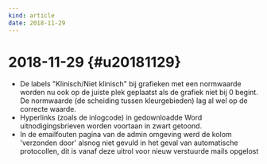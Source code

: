 ```yaml
---
kind: article
date: 2018-11-29
---
```


# 2018-11-29 {#u20181129}
* De labels "Klinisch/Niet klinisch" bij grafieken met een normwaarde worden nu ook op de juiste plek geplaatst als de grafiek niet bij 0 begint. De normwaarde (de scheiding tussen kleurgebieden) lag al wel op de correcte waarde.
* Hyperlinks (zoals de inlogcode) in gedownloadde Word uitnodigingsbrieven worden voortaan in zwart getoond.
* In de emailfouten pagina van de admin omgeving werd de kolom 'verzonden door' alsnog niet gevuld in het geval van automatische protocollen, dit is vanaf deze uitrol voor nieuw verstuurde mails opgelost

